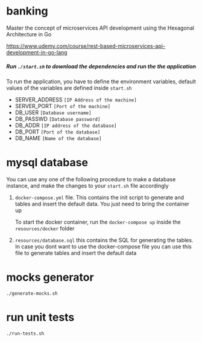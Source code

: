 # banking

Master the concept of microservices API development using the Hexagonal Architecture in Go

https://www.udemy.com/course/rest-based-microservices-api-development-in-go-lang

##### Run `./start.sh` to download the dependencies and run the the application

To run the application, you have to define the environment variables, default values of the variables are defined inside `start.sh`

- SERVER_ADDRESS    `[IP Address of the machine]`
- SERVER_PORT       `[Port of the machine]`
- DB_USER           `[Database username]`
- DB_PASSWD         `[Database password]`
- DB_ADDR           `[IP address of the database]`
- DB_PORT           `[Port of the database]`
- DB_NAME           `[Name of the database]`

# mysql database
You can use any one of the following procedure to make a database instance, and make the changes to your `start.sh` file accordingly 
1. `docker-compose.yml` file. This contains the init script to generate and tables and insert the default data. You just need to bring the container up

    To start the docker container, run the `docker-compose up` inside the `resources/docker` folder
 
2. `resources/database.sql` this contains the SQL for generating the tables. In case you dont want to use the docker-compose file you can use this file to generate tables and insert the default data

# mocks generator
`./generate-mocks.sh`

# run unit tests
  `./run-tests.sh`

